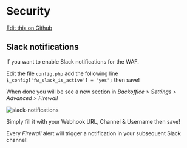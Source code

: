 # Security

[Edit this on Github](https://github.com/Xtraball/SiberianCMS-Doc/edit/master/docs/module/security.md)

## Slack notifications

If you want to enable Slack notifications for the WAF.

Edit the file `config.php` add the following line `$_config['fw_slack_is_active'] = 'yes';` then save!

When done you will be see a new section in *Backoffice > Settings > Advanced > Firewall* 

![slack-notifications](img/module/slack-notifications.png)

Simply fill it with your Webhook URL, Channel & Username then save!

Every *Firewall* alert will trigger a notification in your subsequent Slack channel!
